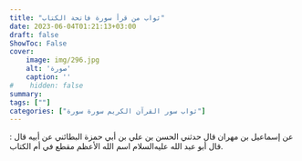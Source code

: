 ```yaml
---
title: "ثواب من قرأ سورة فاتحة الكتاب"
date: 2023-06-04T01:21:13+03:00
draft: false
ShowToc: False
cover:
    image: img/296.jpg
    alt: 'صورة'
    caption: ''
#    hidden: false
summary: 
tags: [""]
categories: ["ثواب سور القرآن الكريم سورة سورة"]
---
```

عن إسماعيل بن مهران قال حدثني الحسن بن علي بن أبي حمزة
البطائني عن أبيه قال : قال أبو عبد الله عليه‌السلام اسم الله الأعظم مقطع في
أم الكتاب.

